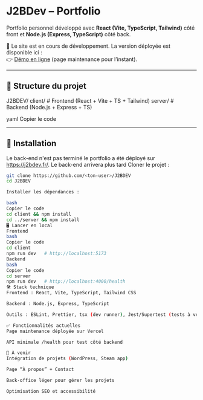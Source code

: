 # J2BDev – Portfolio

Portfolio personnel développé avec **React (Vite, TypeScript, Tailwind)** côté front et **Node.js (Express, TypeScript)** côté back.

🚧 Le site est en cours de développement. La version déployée est disponible ici :  
👉 [Démo en ligne](https://j2-bdev.vercel.app) (page maintenance pour l’instant).

---

## 📂 Structure du projet

J2BDEV/
client/ # Frontend (React + Vite + TS + Tailwind)
server/ # Backend (Node.js + Express + TS)

yaml
Copier le code

---

## 🚀 Installation

Le back-end n'est pas terminé le portfolio a été déployé sur https://j2bdev.fr/. Le back-end arrivera plus tard
Cloner le projet :

```bash
git clone https://github.com/<ton-user>/J2BDEV
cd J2BDEV

Installer les dépendances :

bash
Copier le code
cd client && npm install
cd ../server && npm install
🖥️ Lancer en local
Frontend
bash
Copier le code
cd client
npm run dev   # http://localhost:5173
Backend
bash
Copier le code
cd server
npm run dev   # http://localhost:4000/health
🛠️ Stack technique
Frontend : React, Vite, TypeScript, Tailwind CSS

Backend : Node.js, Express, TypeScript

Outils : ESLint, Prettier, tsx (dev runner), Jest/Supertest (tests à venir)

✅ Fonctionnalités actuelles
Page maintenance déployée sur Vercel

API minimale /health pour test côté backend

📌 À venir
Intégration de projets (WordPress, Steam app)

Page “À propos” + Contact

Back-office léger pour gérer les projets

Optimisation SEO et accessibilité


```
